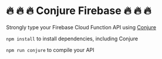 #  🔥 🔥 🔥 Conjure Firebase  🔥 🔥 🔥
Strongly type your Firebase Cloud Function API using [Conjure](https://github.com/palantir/conjure)

`npm install` to install dependencies, including Conjure

`npm run conjure` to compile your API
